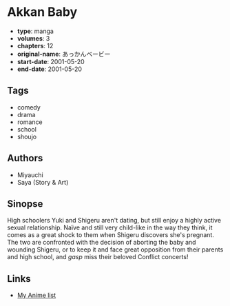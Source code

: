 # Akkan Baby

-   **type**: manga
-   **volumes**: 3
-   **chapters**: 12
-   **original-name**: あっかんベービー
-   **start-date**: 2001-05-20
-   **end-date**: 2001-05-20

## Tags

-   comedy
-   drama
-   romance
-   school
-   shoujo

## Authors

-   Miyauchi
-   Saya (Story & Art)

## Sinopse

High schoolers Yuki and Shigeru aren't dating, but still enjoy a highly active sexual relationship. Naïve and still very child-like in the way they think, it comes as a great shock to them when Shigeru discovers she's pregnant. The two are confronted with the decision of aborting the baby and wounding Shigeru, or to keep it and face great opposition from their parents and high school, and _gasp_ miss their beloved Conflict concerts!

## Links

-   [My Anime list](https://myanimelist.net/manga/1432/Akkan_Baby)
